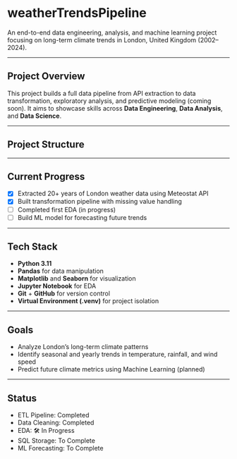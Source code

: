 # weatherTrendsPipeline

An end-to-end data engineering, analysis, and machine learning project focusing on long-term climate trends in London, United Kingdom (2002–2024).

---

## Project Overview

This project builds a full data pipeline from API extraction to data transformation, exploratory analysis, and predictive modeling (coming soon). It aims to showcase skills across **Data Engineering**, **Data Analysis**, and **Data Science**.

---

## Project Structure


---

## Current Progress

- [x] Extracted 20+ years of London weather data using Meteostat API
- [x] Built transformation pipeline with missing value handling 
- [ ] Completed first EDA (in progress)
- [ ] Build ML model for forecasting future trends

---

## Tech Stack

- **Python 3.11**
- **Pandas** for data manipulation
- **Matplotlib** and **Seaborn** for visualization
- **Jupyter Notebook** for EDA
- **Git** + **GitHub** for version control
- **Virtual Environment (.venv)** for project isolation

---

## Goals

- Analyze London’s long-term climate patterns
- Identify seasonal and yearly trends in temperature, rainfall, and wind speed
- Predict future climate metrics using Machine Learning (planned)

---

## Status

- ETL Pipeline:  Completed
- Data Cleaning:  Completed
- EDA: 🛠 In Progress
- SQL Storage: To Complete
- ML Forecasting: To Complete 

